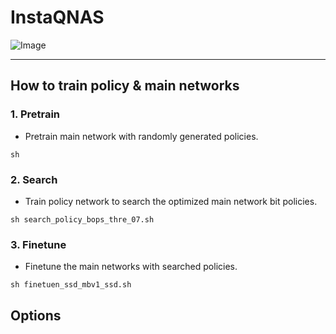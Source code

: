 # InstaQNAS

![Image](https://github.com/user-attachments/assets/56b23748-5aec-49c1-8564-7bbef1224635)

- - -

## How to train policy & main networks

### 1. Pretrain
* Pretrain main network with randomly generated policies.
```shell
sh 
``` 
### 2. Search
* Train policy network to search the optimized main network bit policies.
```shell
sh search_policy_bops_thre_07.sh
```
### 3. Finetune
* Finetune the main networks with searched policies.
```shell
sh finetuen_ssd_mbv1_ssd.sh
```

## Options

